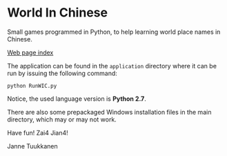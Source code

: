 # World In Chinese

Small games programmed in Python, to help learning world place names in Chinese.

[Web page index](index.html)

The application can be found in the `application` directory where it can be run by issuing the following command:

```
python RunWIC.py
```

Notice, the used language version is **Python 2.7**.

There are also some prepackaged Windows installation files in the main directory, which may or may not work.

Have fun! Zai4 Jian4!

Janne Tuukkanen

